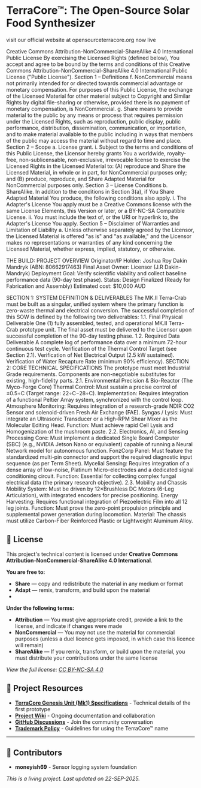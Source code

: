 
# TerraCore™: The Open-Source Solar Food Synthesizer
visit our official website at opensourceterracore.org now live


Creative Commons Attribution-NonCommercial-ShareAlike 4.0 International Public License
By exercising the Licensed Rights (defined below), You accept and agree to be bound by the terms and conditions of this Creative Commons Attribution-NonCommercial-ShareAlike 4.0 International Public License ("Public License").
Section 1 – Definitions f. NonCommercial means not primarily intended for or directed towards commercial advantage or monetary compensation. For purposes of this Public License, the exchange of the Licensed Material for other material subject to Copyright and Similar Rights by digital file-sharing or otherwise, provided there is no payment of monetary compensation, is NonCommercial.
g. Share means to provide material to the public by any means or process that requires permission under the Licensed Rights, such as reproduction, public display, public performance, distribution, dissemination, communication, or importation, and to make material available to the public including in ways that members of the public may access the material without regard to time and place.
Section 2 – Scope a. License grant. i. Subject to the terms and conditions of this Public License, the Licensor hereby grants You a worldwide, royalty-free, non-sublicensable, non-exclusive, irrevocable license to exercise the Licensed Rights in the Licensed Material to: (A) reproduce and Share the Licensed Material, in whole or in part, for NonCommercial purposes only; and (B) produce, reproduce, and Share Adapted Material for NonCommercial purposes only.
Section 3 – License Conditions b. ShareAlike. In addition to the conditions in Section 3(a), if You Share Adapted Material You produce, the following conditions also apply. i. The Adapter's License You apply must be a Creative Commons license with the same License Elements, this Version or later, or a BY-NC-SA Compatible License. ii. You must include the text of, or the URI or hyperlink to, the Adapter's License You apply.
Section 5 – Disclaimer of Warranties and Limitation of Liability a. Unless otherwise separately agreed by the Licensor, the Licensed Material is offered "as is" and "as available," and the Licensor makes no representations or warranties of any kind concerning the Licensed Material, whether express, implied, statutory, or otherwise.


THE BUILD:
PROJECT OVERVIEW Originator/IP Holder: Joshua Roy Dakin Mandryk 
(ABN: 80662917463)
Final Asset Owner: Licensor (J.R Dakin-Mandryk)
Deployment Goal: Verify scientific viability and collect baseline performance data (90-day test phase).
Status: Design Finalized (Ready for Fabrication and Assembly)
Estimated cost: $10,000 AUD

 SECTION 1: SYSTEM DEFINITION & DELIVERABLES
The MK.II Terra-Crab must be built as a singular, unified system where the primary function is zero-waste thermal and electrical conversion. The successful completion of this SOW is defined by the following two deliverables:
1.1. Final Physical Deliverable
One (1) fully assembled, tested, and operational MK.II Terra-Crab prototype unit.
The final asset must be delivered to the Licensor upon successful completion of the 90-day testing phase.
1.2. Required Data Deliverable
A complete log of performance data over a minimum 72-hour continuous test cycle.
Verification of the Thermal Control Target (see Section 2.1).
Verification of Net Electrical Output (2.5 kW sustained).
Verification of Water Recapture Rate (minimum 90% efficiency).
SECTION 2: CORE TECHNICAL SPECIFICATIONS
The prototype must meet Industrial Grade requirements. Components are non-negotiable substitutes for existing, high-fidelity parts.
2.1. Environmental Precision & Bio-Reactor (The Myco-Forge Core)
Thermal Control: Must sustain a precise control of ±0.5∘C (Target range: 22∘C−28∘C).
Implementation: Requires integration of a functional Peltier Array system, synchronized with the control loop.
Atmosphere Monitoring: Requires integration of a research-grade NDIR CO2​ Sensor and solenoid-driven Fresh Air Exchange (FAE).
Syngas / Lysis: Must integrate an Ultrasonic Transducer or a High-RPM Shear Mixer as the Molecular Editing Head.
Function: Must achieve rapid Cell Lysis and Homogenization of the mushroom paste.
2.2. Electronics, AI, and Sensing
Processing Core: Must implement a dedicated Single Board Computer (SBC) (e.g., NVIDIA Jetson Nano or equivalent) capable of running a Neural Network model for autonomous function.
FonzCorp Panel: Must feature the standardized multi-pin connector and support the required diagnostic input sequence (as per Term Sheet).
Mycelial Sensing: Requires integration of a dense array of low-noise, Platinum Micro-electrodes and a dedicated signal conditioning circuit.
Function: Essential for collecting complex fungal electrical data (the primary research objective).
2.3. Mobility and Chassis
Mobility System: Must be driven by 12×Brushless DC Motors (6-Leg Articulation), with integrated encoders for precise positioning.
Energy Harvesting: Requires functional integration of Piezoelectric Film into all 12 leg joints.
Function: Must prove the zero-point propulsion principle and supplemental power generation during locomotion.
Material: The chassis must utilize Carbon-Fiber Reinforced Plastic or Lightweight Aluminum Alloy.

## 📄 License

This project's technical content is licensed under **Creative Commons Attribution-NonCommercial-ShareAlike 4.0 International**.

**You are free to:**
- **Share** — copy and redistribute the material in any medium or format
- **Adapt** — remix, transform, and build upon the material
- 
**Under the following terms:**
- **Attribution** — You must give appropriate credit, provide a link to the license, and indicate if changes were made
- **NonCommercial** — You may not use the material for commercial purposes (unless a duel licence gets imposed, in which case this licence will remain)
- **ShareAlike** — If you remix, transform, or build upon the material, you must distribute your contributions under the same license

*View the full license: [CC BY-NC-SA 4.0](https://creativecommons.org/licenses/by-nc-sa/4.0/)*

## 🔗 Project Resources

- **[TerraCore Genesis Unit (Mk1) Specifications](Design.md)** - Technical details of the first prototype
- **[Project Wiki](https://github.com/JDM95aus/OpenSource-TerraCore/wiki)** - Ongoing documentation and collaboration
- **[GitHub Discussions](https://github.com/JDM95aus/OpenSource-TerraCore/discussions)** - Join the community conversation
- **[Trademark Policy](TRADEMARK.md)** - Guidelines for using the TerraCore™ name

---

## 🤝 Contributors
- **moneyish69** - Sensor logging system foundation

*This is a living project. Last updated on 22-SEP-2025.*
